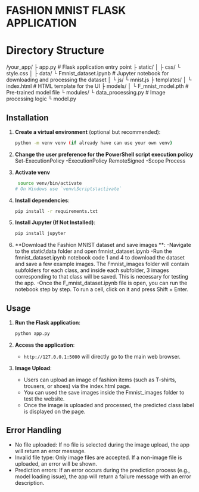 # FASHION MNIST FLASK APPLICATION

# Directory Structure
/your_app/
├ app.py # Flask application entry point
 ├ static/
 │ ├ css/
           └ style.css
 │ ├ data/
           └ Fmnist_dataset.ipynb # Jupyter notebook for downloading and processing the dataset
 │ └ js/
           └ mnist.js
 ├ templates/
 │ └ index.html # HTML template for the UI
 ├ models/
 │  └ F_mnist_model.pth # Pre-trained model file
 └ modules/
 └ data_processing.py # Image processing logic
 └ model.py


## Installation
1. **Create a virtual environment** (optional but recommended):
    ```bash
    python -m venv venv (if already have can use your own venv)

2. **Change the user preference for the PowerShell script execution policy**
    Set-ExecutionPolicy -ExecutionPolicy RemoteSigned -Scope Process 
   
3. **Activate venv**
   ```bash
    source venv/bin/activate
   # On Windows use `venv\Scripts\activate`

5. **Install dependencies**:
    ```bash
    pip install -r requirements.txt
    ```

6. **Install Jupyter (If Not Installed)**:
    ```bash
    pip install jupyter
    ```

7. **Download the Fashion MNIST dataset and save images **:
   -Navigate to the static\data folder and open fmnist_dataset.ipynb 
   -Run the fmnist_dataset.ipynb notebook code 1 and 4 to download the dataset and save a few example images. The Fmnist_images folder will contain subfolders for each class, and inside each subfolder, 3 images corresponding to that class will be saved. This is necessary for testing the app.
   -Once the F_mnist_dataset.ipynb file is open, you can run the notebook step by step. To run a cell, click on it and press Shift + Enter.    

## Usage

1. **Run the Flask application**:
    ```bash
    python app.py
    ```

2. **Access the application**:
    - `http://127.0.0.1:5000` will directly go to the main web browser.

3. **Image Upload**:
    - Users can upload an image of fashion items (such as T-shirts, trousers, or shoes) via the index.html page.
    - You can used the save images inside the Fmnist_images folder to test the website.
    - Once the image is uploaded and processed, the predicted class label is displayed on the page.

## Error Handling

- No file uploaded: If no file is selected during the image upload, the app will return an error message.
- Invalid file type: Only image files are accepted. If a non-image file is uploaded, an error will be shown.
- Prediction errors: If an error occurs during the prediction process (e.g., model loading issue), the app will return a failure message with an error description.



